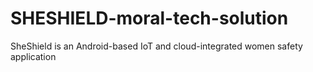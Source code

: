 # SHESHIELD-moral-tech-solution
SheShield is an Android-based IoT and cloud-integrated women safety application
